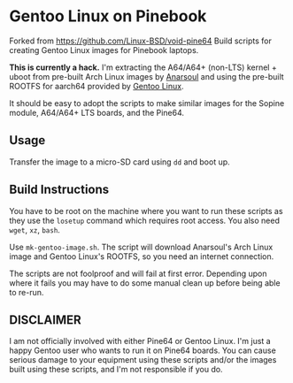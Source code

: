 # Gentoo Linux on Pinebook
Forked from https://github.com/Linux-BSD/void-pine64
Build scripts for creating Gentoo Linux images for Pinebook laptops.

**This is currently a hack.** I'm extracting the A64/A64+ (non-LTS) kernel + uboot from pre-built Arch Linux images by [Anarsoul](https://github.com/anarsoul/linux-build/releases) and using the pre-built ROOTFS for aarch64 provided by [Gentoo Linux](https://gentoo.osuosl.org/experimental/arm64/).

It should be easy to adopt the scripts to make similar images for the Sopine module, A64/A64+ LTS boards, and the Pine64.

## Usage

Transfer the image to a micro-SD card using `dd` and boot up. 

## Build Instructions

You have to be root on the machine where you want to run these scripts as they use the `losetup` command which requires root access. You also need `wget`, `xz`, `bash`.

Use `mk-gentoo-image.sh`. The script will download Anarsoul's Arch Linux image and Gentoo Linux's ROOTFS, so you need an internet connection.

The scripts are not foolproof and will fail at first error. Depending upon where it fails you may have to do some manual clean up before being able to re-run.

## DISCLAIMER

I am not officially involved with either Pine64 or Gentoo Linux. I'm just a happy Gentoo user who wants to run it on Pine64 boards. You can cause serious damage to your equipment using these scripts and/or the images built using these scripts, and I'm not responsible if you do.
